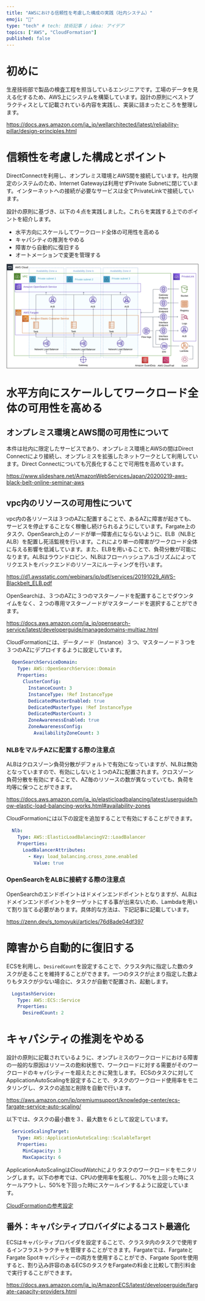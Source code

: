 ```yaml
---
title: "AWSにおける信頼性を考慮した構成の実践（社内システム）"
emoji: "🐳"
type: "tech" # tech: 技術記事 / idea: アイデア
topics: ["AWS", "CloudFormation"]
published: false
---
```


# 初めに
生産技術部で製品の検査工程を担当しているエンジニアです。工場のデータを見える化するため、AWS上にシステムを構築しています。設計の原則にベストプラクティスとして記載されている内容を実践し、実装に詰まったところを整理します。

https://docs.aws.amazon.com/ja_jp/wellarchitected/latest/reliability-pillar/design-principles.html

# 信頼性を考慮した構成とポイント
DirectConnectを利用し、オンプレミス環境とAWS間を接続しています。社内限定のシステムのため、Internet Gatewayは利用せずPrivate Subnetに閉じています。インターネットへの接続が必要なサービスは全てPrivateLinkで接続しています。

設計の原則に基づき、以下の４点を実践しました。これらを実践する上でのポイントを紹介します。

* 水平方向にスケールしてワークロード全体の可用性を高める
* キャパシティの推測をやめる
* 障害から自動的に復旧する
* オートメーションで変更を管理する

![](/images/article-0002/elastic-stack-on-aws-architecture.png)

# 水平方向にスケールしてワークロード全体の可用性を高める
## オンプレミス環境とAWS間の可用性について
本件は社内に限定したサービスであり、オンプレミス環境とAWSの間はDirect Connectにより接続し、オンプレミスを拡張したネットワークとして利用しています。Direct Connectについても冗長化することで可用性を高めています。

https://www.slideshare.net/AmazonWebServicesJapan/20200219-aws-black-belt-online-seminar-aws

##  vpc内のリソースの可用性について
vpc内の各リソースは３つのAZに配置することで、あるAZに障害が起きても、サービスを停止することなく稼働し続けられるようにしています。Fargate上のタスク、OpenSearch上のノードが単一障害点にならないように、ELB（NLBとALB）を配置し死活監視を行います。これにより単一の障害がワークロード全体に与える影響を低減しています。また、ELBを用いることで、負荷分散が可能になります。ALBはラウンドロビン、NLBはフローハッシュアルゴリズムによってリクエストをバックエンドのリソースにルーティングを行います。

https://d1.awsstatic.com/webinars/jp/pdf/services/20191029_AWS-Blackbelt_ELB.pdf


OpenSearchは、３つのAZに３つのマスターノードを配置することでダウンタイムをなく、２つの専用マスターノードがマスターノードを選択することができます。

https://docs.aws.amazon.com/ja_jp/opensearch-service/latest/developerguide/managedomains-multiaz.html

CloudFormationには、データノード（Instance）３つ、マスターノード３つを３つのAZにデプロイするように設定しています。

```yaml
  OpenSearchServiceDomain:
    Type: AWS::OpenSearchService::Domain
    Properties:
      ClusterConfig:
        InstanceCount: 3
        InstanceType: !Ref InstanceType
        DedicatedMasterEnabled: true
        DedicatedMasterType: !Ref InstanceType
        DedicatedMasterCount: 3
        ZoneAwarenessEnabled: true
        ZoneAwarenessConfig:
          AvailabilityZoneCount: 3
```

### NLBをマルチAZに配置する際の注意点
ALBはクロスゾーン負荷分散がデフォルトで有効になっていますが、NLBは無効となっていますので、有効にしないと１つのAZに配置されます。クロスゾーン負荷分散を有効にすることで、AZ毎のリソースの数が異なっていても、負荷を均等に保つことができます。

https://docs.aws.amazon.com/ja_jp/elasticloadbalancing/latest/userguide/how-elastic-load-balancing-works.html#availability-zones

CloudFormationには以下の設定を追加することで有効にすることができます。

```yaml
  Nlb:
    Type: AWS::ElasticLoadBalancingV2::LoadBalancer
    Properties:
      LoadBalancerAttributes:
        - Key: load_balancing.cross_zone.enabled
          Value: true
```

### OpenSearchをALBに接続する際の注意点
OpenSearchのエンドポイントはドメインエンドポイントとなりますが、ALBはドメインエンドポイントをターゲットにする事が出来ないため、Lambdaを用いて割り当てる必要があります。具体的な方法は、下記記事に記載しています。

https://zenn.dev/s_tomoyuki/articles/76d8ade04df397

# 障害から自動的に復旧する
ECSを利用し、`DesiredCount`を設定することで、クラスタ内に指定した数のタスクが走ることを維持することができます。一つのタスクが止まり指定した数よりもタスクが少ない場合に、タスクが自動で配置され、起動します。

```yaml
  LogstashService:
    Type: AWS::ECS::Service
    Properties:
      DesiredCount: 2
```

# キャパシティの推測をやめる
設計の原則に記載されているように、オンプレミスのワークロードにおける障害の一般的な原因はリソースの飽和状態で、ワークロードに対する需要がそのワークロードのキャパシティーを超えたときに発生します。
ECSのタスクに対してApplicationAutoScalingを設定することで、タスクのワークロード使用率をモニタリングし、タスクの追加と削除を自動で行います。

https://aws.amazon.com/jp/premiumsupport/knowledge-center/ecs-fargate-service-auto-scaling/

以下では、タスクの最小数を３、最大数を６として設定しています。

```yaml
  ServiceScalingTarget:
    Type: AWS::ApplicationAutoScaling::ScalableTarget
    Properties:
      MinCapacity: 3
      MaxCapacity: 6
```

ApplicationAutoScalingはCloudWatchによりタスクのワークロードをモニタリングします。以下の参考では、CPUの使用率を監視し、70%を上回った時にスケールアウトし、50%を下回った時にスケールインするように設定しています。

[CloudFormationの参考設定](https://github.com/TomoyukiSugiyama/ElasticStack/pull/28/files)

## 番外：キャパシティプロバイダによるコスト最適化
ECSはキャパシティプロバイダを設定することで、クラスタ内のタスクで使用するインフラストラクチャを管理することができます。Fargateでは、FargateとFargate Spotキャパシティーの両方を使用することができ、Fargate Spotを使用すると、割り込み許容のあるECSのタスクをFargateの料金と比較して割引料金で実行することができます。

https://docs.aws.amazon.com/ja_jp/AmazonECS/latest/developerguide/fargate-capacity-providers.html


